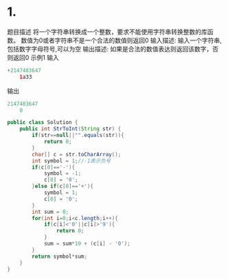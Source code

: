 # 1.
题目描述
将一个字符串转换成一个整数，要求不能使用字符串转换整数的库函数。 数值为0或者字符串不是一个合法的数值则返回0
输入描述:
输入一个字符串,包括数字字母符号,可以为空
输出描述:
如果是合法的数值表达则返回该数字，否则返回0
示例1
输入
```java
+2147483647
    1a33
```
输出
```java
2147483647
    0
```
```java
public class Solution {
    public int StrToInt(String str) {
        if(str==null||"".equals(str)){
            return 0;
        }
        char[] c = str.toCharArray();
        int symbol = 1;//-1表示负号
        if(c[0]=='-'){
            symbol = -1;
            c[0] = '0';
        }else if(c[0]=='+'){
            symbol = 1;
            c[0] = '0';
        }
        int sum = 0;
        for(int i=0;i<c.length;i++){
            if(c[i]<'0'||c[i]>'9'){
                return 0;
            }
            sum = sum*10 + (c[i] - '0');
        }
        return symbol*sum;
    }
}
```
